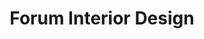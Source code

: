 ---
title: "Forum Interior Design"
url: /cirencester/forum-interior-design/
shop: interior decoration
---